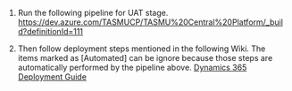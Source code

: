 1. Run the following pipeline for UAT stage.
https://dev.azure.com/TASMUCP/TASMU%20Central%20Platform/_build?definitionId=111

2. Then follow deployment steps mentioned in the following Wiki. The items marked as [Automated] can be ignore because those steps are automatically performed by the pipeline above.
[Dynamics 365 Deployment Guide](/Overview/DevOps/Dynamics-365-Deployment-Guide)
